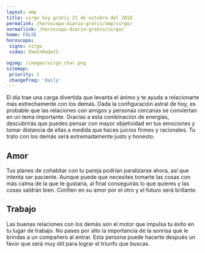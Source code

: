 ```yaml
---
layout: amp
title: virgo hoy gratis 21 de octubre del 2018 
permalink: /horoscopo-diario-gratis/amp/virgo/
normallink: /horoscopo-diario-gratis/virgo/
home: FALSE
horoscopo:
 signo: virgo
 video: EkeCn0aUwtI

ogimg: /images/virgo_char.png
sitemap:
 priority: 1
 changefreq: 'daily'
---
```



El día trae una carga divertida que levanta el ánimo y te ayuda a relacionarte más estrechamente con los demás. Dada la configuración astral de hoy, es probable que las relaciones con amigos y personas cercanas se conviertan en un tema importante. Gracias a esta combinación de energías, descubrirás que puedes pensar con mayor objetividad en tus emociones y tomar distancia de ellas a medida que haces juicios firmes y racionales. Tu trato con los demás será extremadamente justo y honesto.

## Amor

Tus planes de cohabitar con tu pareja podrían paralizarse ahora, así que intenta ser paciente. Aunque puede que necesites tomarte las cosas con más calma de la que te gustaría, al final conseguirás lo que quieres y las cosas saldrán bien. Confíen en su amor por el otro y el futuro será brillante.

## Trabajo

Las buenas relaciones con los demás son el motor que impulsa tu éxito en tu lugar de trabajo. No pases por alto la importancia de la sonrisa que le brindas a un compañero al entrar. Esta persona puede hacerte después un favor que será muy útil para lograr el triunfo que buscas.